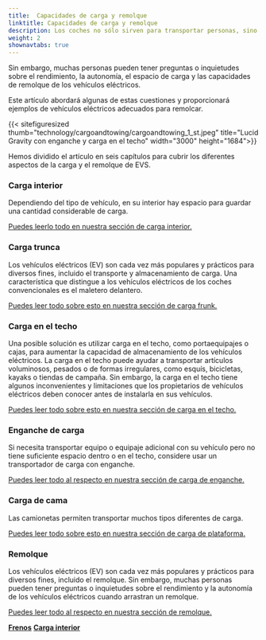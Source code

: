 ```yaml
---
title:  Capacidades de carga y remolque
linktitle: Capacidades de carga y remolque
description: Los coches no sólo sirven para transportar personas, sino también para transportar diversos tipos de carga, como comestibles, equipaje, mascotas o equipamiento deportivo.
weight: 2
shownavtabs: true
---
```

<!-- markdownlint-disable MD033 -->

Sin embargo, muchas personas pueden tener preguntas o inquietudes sobre el rendimiento, la autonomía, el espacio de carga y las capacidades de remolque de los vehículos eléctricos.

Este artículo abordará algunas de estas cuestiones y proporcionará ejemplos de vehículos eléctricos adecuados para remolcar.

{{< sitefiguresized thumb="technology/cargoandtowing/cargoandtowing_1_st.jpeg" title="Lucid Gravity con enganche y carga en el techo" width="3000" height="1684">}}

Hemos dividido el artículo en seis capítulos para cubrir los diferentes aspectos de la carga y el remolque de EVS.

### Carga interior

Dependiendo del tipo de vehículo, en su interior hay espacio para guardar una cantidad considerable de carga.

[Puedes leerlo todo en nuestra sección de carga interior.](interiorcargo/)

### Carga trunca

Los vehículos eléctricos (EV) son cada vez más populares y prácticos para diversos fines, incluido el transporte y almacenamiento de carga. Una característica que distingue a los vehículos eléctricos de los coches convencionales es el maletero delantero.

[Puedes leer todo sobre esto en nuestra sección de carga frunk.](frunkcargo/)

### Carga en el techo

Una posible solución es utilizar carga en el techo, como portaequipajes o cajas, para aumentar la capacidad de almacenamiento de los vehículos eléctricos. La carga en el techo puede ayudar a transportar artículos voluminosos, pesados o de formas irregulares, como esquís, bicicletas, kayaks o tiendas de campaña. Sin embargo, la carga en el techo tiene algunos inconvenientes y limitaciones que los propietarios de vehículos eléctricos deben conocer antes de instalarla en sus vehículos.

[Puedes leer todo sobre esto en nuestra sección de carga en el techo.](roofcargo/)

### Enganche de carga

Si necesita transportar equipo o equipaje adicional con su vehículo pero no tiene suficiente espacio dentro o en el techo, considere usar un transportador de carga con enganche.

[Puedes leer todo al respecto en nuestra sección de carga de enganche.](hitchcargo/)

### Carga de cama

Las camionetas permiten transportar muchos tipos diferentes de carga.

[Puedes leer todo sobre esto en nuestra sección de carga de plataforma.](bedcargo/)

### Remolque

Los vehículos eléctricos (EV) son cada vez más populares y prácticos para diversos fines, incluido el remolque. Sin embargo, muchas personas pueden tener preguntas o inquietudes sobre el rendimiento y la autonomía de los vehículos eléctricos cuando arrastran un remolque.

[Puedes leer todo al respecto en nuestra sección de remolque.](remolque/)

<div class="mt-3 mb-3">
     <a href="../brakes/" class="text-decoration-none text-black"><strong><i class="bi-arrow-left"></i> Frenos</strong></a>
     <a href="interiorcargo/" class="text-decoration-none text-black float-end"><strong>Carga interior <i class="bi-arrow-right"></i></strong></a>
</div>